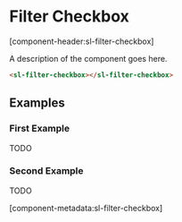 # Filter Checkbox

[component-header:sl-filter-checkbox]

A description of the component goes here.

```html preview
<sl-filter-checkbox></sl-filter-checkbox>
```

## Examples

### First Example

TODO

### Second Example

TODO

[component-metadata:sl-filter-checkbox]
